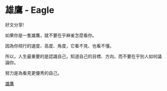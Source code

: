 # 雄鷹 - Eagle


好文分享!

如果你是一隻雄鷹，就不要在乎麻雀怎麼看你。

因為你飛行的速度、高度、角度，它看不見、也看不懂。

<!--more-->
所以，人生最重要的是認識自己，知道自己的目標、方向，而不要在乎別人如何議論你。

努力是為看見更優秀的自己。

[雄鷹](https://drive.google.com/uc?export=view&id=1TyycUsvEJqqtcWVPqZWg87rctCqf-dz_)


